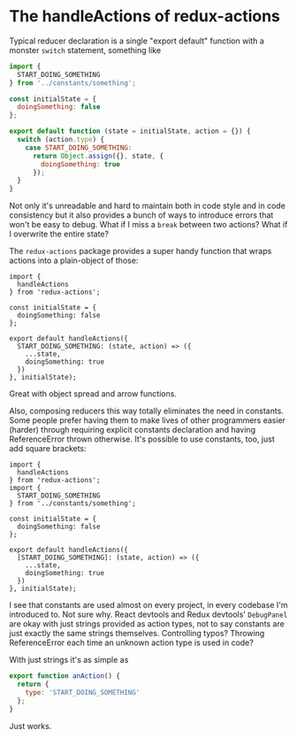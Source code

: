 # The handleActions of redux-actions

Typical reducer declaration is a single "export default" function with a monster
`switch` statement, something like

```javascript
import {
  START_DOING_SOMETHING
} from '../constants/something';

const initialState = {
  doingSomething: false
};

export default function (state = initialState, action = {}) {
  switch (action.type) {
    case START_DOING_SOMETHING:
      return Object.assign({}, state, {
        doingSomething: true
      });
  }
}
```

Not only it's unreadable and hard to maintain both in code style and in code
consistency but it also provides a bunch of ways to introduce errors that won't
be easy to debug. What if I miss a `break` between two actions? What if I
overwrite the entire state?

The `redux-actions` package provides a super handy function that wraps actions
into a plain-object of those:

```
import {
  handleActions
} from 'redux-actions';

const initialState = {
  doingSomething: false
};

export default handleActions({
  START_DOING_SOMETHING: (state, action) => ({
    ...state,
    doingSomething: true
  })
}, initialState);
```

Great with object spread and arrow functions.

Also, composing reducers this way totally eliminates the need in constants. Some
people prefer having them to make lives of other programmers easier (harder)
through requiring explicit constants declaration and having ReferenceError
thrown otherwise. It's possible to use constants, too, just add square brackets:

```
import {
  handleActions
} from 'redux-actions';
import {
  START_DOING_SOMETHING
} from '../constants/something';

const initialState = {
  doingSomething: false
};

export default handleActions({
  [START_DOING_SOMETHING]: (state, action) => ({
    ...state,
    doingSomething: true
  })
}, initialState);
```

I see that constants are used almost on every project, in every codebase I'm
introduced to. Not sure why. React devtools and Redux devtools' `DebugPanel` are
okay with just strings provided as action types, not to say constants are just
exactly the same strings themselves. Controlling typos? Throwing ReferenceError
each time an unknown action type is used in code?

With just strings it's as simple as

```javascript
export function anAction() {
  return {
    type: 'START_DOING_SOMETHING'
  };
}
```

Just works.
